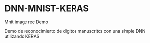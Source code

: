 # DNN-MNIST-KERAS
Mnit image rec Demo

Demo de reconocimiento de digitos manuscritos con una simple DNN utilizando KERAS

